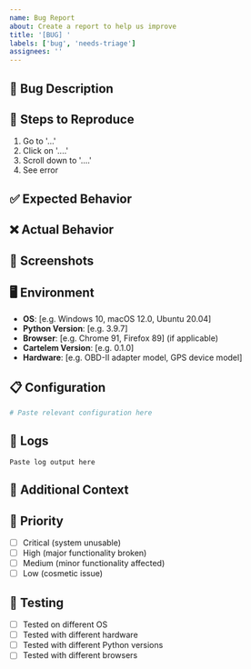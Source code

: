 ```yaml
---
name: Bug Report
about: Create a report to help us improve
title: '[BUG] '
labels: ['bug', 'needs-triage']
assignees: ''
---
```


## 🐛 Bug Description
<!-- A clear and concise description of what the bug is -->

## 🔄 Steps to Reproduce
<!-- Steps to reproduce the behavior -->
1. Go to '...'
2. Click on '....'
3. Scroll down to '....'
4. See error

## ✅ Expected Behavior
<!-- A clear and concise description of what you expected to happen -->

## ❌ Actual Behavior
<!-- A clear and concise description of what actually happened -->

## 📸 Screenshots
<!-- If applicable, add screenshots to help explain your problem -->

## 🖥️ Environment
<!-- Please complete the following information -->
- **OS**: [e.g. Windows 10, macOS 12.0, Ubuntu 20.04]
- **Python Version**: [e.g. 3.9.7]
- **Browser**: [e.g. Chrome 91, Firefox 89] (if applicable)
- **Cartelem Version**: [e.g. 0.1.0]
- **Hardware**: [e.g. OBD-II adapter model, GPS device model]

## 📋 Configuration
<!-- Relevant configuration details -->
```yaml
# Paste relevant configuration here
```

## 📝 Logs
<!-- Relevant log output -->
```
Paste log output here
```

## 🔧 Additional Context
<!-- Add any other context about the problem here -->

## 🎯 Priority
<!-- How urgent is this bug? -->
- [ ] Critical (system unusable)
- [ ] High (major functionality broken)
- [ ] Medium (minor functionality affected)
- [ ] Low (cosmetic issue)

## 🧪 Testing
<!-- Have you tested this on different environments? -->
- [ ] Tested on different OS
- [ ] Tested with different hardware
- [ ] Tested with different Python versions
- [ ] Tested with different browsers
